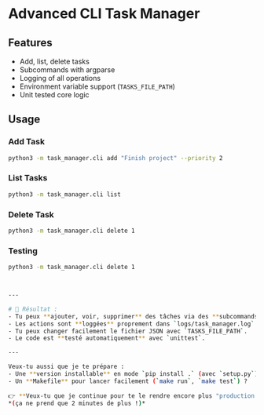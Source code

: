 # Advanced CLI Task Manager

## Features
- Add, list, delete tasks
- Subcommands with argparse
- Logging of all operations
- Environment variable support (`TASKS_FILE_PATH`)
- Unit tested core logic

## Usage

### Add Task
```bash
python3 -m task_manager.cli add "Finish project" --priority 2
```
### List Tasks
```bash
python3 -m task_manager.cli list
```
### Delete Task
```bash
python3 -m task_manager.cli delete 1
```
### Testing
```bash
python3 -m task_manager.cli delete 1



---

# 🚀 Résultat :
- Tu peux **ajouter, voir, supprimer** des tâches via des **subcommands**.
- Les actions sont **loggées** proprement dans `logs/task_manager.log`.
- Tu peux changer facilement le fichier JSON avec `TASKS_FILE_PATH`.
- Le code est **testé automatiquement** avec `unittest`.

---

Veux-tu aussi que je te prépare :
- Une **version installable** en mode `pip install .` (avec `setup.py`) ?
- Un **Makefile** pour lancer facilement (`make run`, `make test`) ?
  
👉 **Veux-tu que je continue pour te le rendre encore plus "production ready" ?** 🎯🚀  
*(ça ne prend que 2 minutes de plus !)*


